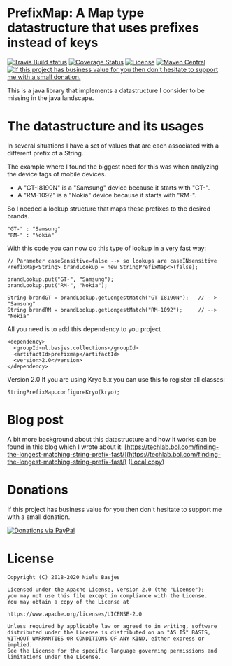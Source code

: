 PrefixMap: A Map type datastructure that uses prefixes instead of keys
========================================
[![Travis Build status](https://api.travis-ci.org/nielsbasjes/prefixmap.png?branch=master)](https://travis-ci.org/nielsbasjes/prefixmap)
[![Coverage Status](https://coveralls.io/repos/github/nielsbasjes/prefixmap/badge.svg?branch=master)](https://coveralls.io/github/nielsbasjes/prefixmap?branch=master)
[![License](https://img.shields.io/:license-apache-blue.svg)](https://www.apache.org/licenses/LICENSE-2.0.html)
[![Maven Central](https://img.shields.io/maven-central/v/nl.basjes.collections/prefixmap.svg)](https://search.maven.org/#search%7Cga%7C1%7Cg%3A%22nl.basjes.collections%22)
[![If this project has business value for you then don't hesitate to support me with a small donation.](https://img.shields.io/badge/Donations-via%20Paypal-blue.svg)](https://www.paypal.me/nielsbasjes)

This is a java library that implements a datastructure I consider to be missing in the java landscape.

The datastructure and its usages
================================
In several situations I have a set of values that are each associated with a different prefix of a String.

The example where I found the biggest need for this was when analyzing the device tags of mobile devices.

- A "GT-I8190N" is a "Samsung" device because it starts with "GT-".
- A "RM-1092" is a "Nokia" device because it starts with "RM-".

So I needed a lookup structure that maps these prefixes to the desired brands.

    "GT-" : "Samsung"
    "RM-" : "Nokia"

With this code you can now do this type of lookup in a very fast way:

    // Parameter caseSensitive=false --> so lookups are caseINsensitive
    PrefixMap<String> brandLookup = new StringPrefixMap<>(false);

    brandLookup.put("GT-", "Samsung");
    brandLookup.put("RM-", "Nokia");

    String brandGT = brandLookup.getLongestMatch("GT-I8190N");   // --> "Samsung"
    String brandRM = brandLookup.getLongestMatch("RM-1092");     // --> "Nokia"

All you need is to add this dependency to you project

    <dependency>
      <groupId>nl.basjes.collections</groupId>
      <artifactId>prefixmap</artifactId>
      <version>2.0</version>
    </dependency>

Version 2.0 If you are using Kryo 5.x you can use this to register all classes:

    StringPrefixMap.configureKryo(kryo);

Blog post
=========
A bit more background about this datastructure and how it works can be found in this blog which I wrote about it: [https://techlab.bol.com/finding-the-longest-matching-string-prefix-fast/](https://techlab.bol.com/finding-the-longest-matching-string-prefix-fast/) ([Local copy](Article.md))

Donations
===
If this project has business value for you then don't hesitate to support me with a small donation.

[![Donations via PayPal](https://img.shields.io/badge/Donations-via%20Paypal-blue.svg)](https://www.paypal.me/nielsbasjes)

License
=======

    Copyright (C) 2018-2020 Niels Basjes

    Licensed under the Apache License, Version 2.0 (the "License");
    you may not use this file except in compliance with the License.
    You may obtain a copy of the License at

    https://www.apache.org/licenses/LICENSE-2.0

    Unless required by applicable law or agreed to in writing, software
    distributed under the License is distributed on an "AS IS" BASIS,
    WITHOUT WARRANTIES OR CONDITIONS OF ANY KIND, either express or implied.
    See the License for the specific language governing permissions and
    limitations under the License.
